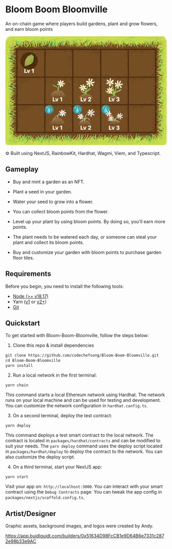 # Bloom Boom Bloomville
An on-chain game where players build gardens, plant and grow flowers, and earn bloom points

![Bloom Boom Bloomville](./packages/nextjs/public/assets/game.png)

⚙️ Built using NextJS, RainbowKit, Hardhat, Wagmi, Viem, and Typescript.

## Gameplay

- Buy and mint a garden as an NFT.

- Plant a seed in your garden.

- Water your seed to grow into a flower.

- You can collect bloom points from the flower.

- Level up your plant by using bloom points. By doing so, you'll earn more points.

- The plant needs to be watered each day, or someone can steal your plant and collect its bloom points.

- Buy and customize your garden with bloom points to purchase garden floor tiles.

## Requirements

Before you begin, you need to install the following tools:

- [Node (>= v18.17)](https://nodejs.org/en/download/)
- Yarn ([v1](https://classic.yarnpkg.com/en/docs/install/) or [v2+](https://yarnpkg.com/getting-started/install))
- [Git](https://git-scm.com/downloads)

## Quickstart

To get started with Bloom-Boom-Bloomville, follow the steps below:

1. Clone this repo & install dependencies

```
git clone https://github.com/codechefsong/Bloom-Boom-Bloomville.git
cd Bloom-Boom-Bloomville
yarn install
```

2. Run a local network in the first terminal:

```
yarn chain
```

This command starts a local Ethereum network using Hardhat. The network runs on your local machine and can be used for testing and development. You can customize the network configuration in `hardhat.config.ts`.

3. On a second terminal, deploy the test contract:

```
yarn deploy
```

This command deploys a test smart contract to the local network. The contract is located in `packages/hardhat/contracts` and can be modified to suit your needs. The `yarn deploy` command uses the deploy script located in `packages/hardhat/deploy` to deploy the contract to the network. You can also customize the deploy script.

4. On a third terminal, start your NextJS app:

```
yarn start
```

Visit your app on: `http://localhost:3000`. You can interact with your smart contract using the `Debug Contracts` page. You can tweak the app config in `packages/nextjs/scaffold.config.ts`.

## Artist/Designer
Graphic assets, background images, and logos were created by Andy.

https://app.buidlguidl.com/builders/0x51634D98FcCB1e9D64B6e7331c2872e98b33e9AC
